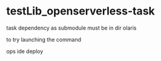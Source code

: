 # testLib_openserverless-task

task dependency as submodule must be in dir olaris

to try launching the command

ops ide deploy